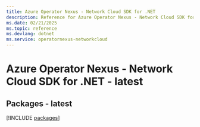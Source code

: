 ```yaml
---
title: Azure Operator Nexus - Network Cloud SDK for .NET
description: Reference for Azure Operator Nexus - Network Cloud SDK for .NET
ms.date: 02/21/2025
ms.topic: reference
ms.devlang: dotnet
ms.service: operatornexus-networkcloud
---
```

# Azure Operator Nexus - Network Cloud SDK for .NET - latest
## Packages - latest
[!INCLUDE [packages](operator-nexus---network-cloud-index.md)]